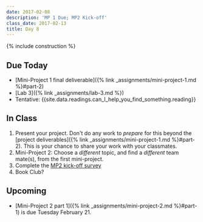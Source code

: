 ```yaml
---
date: 2017-02-08
description: 'MP 1 Due; MP2 Kick-off'
class_date: 2017-02-13
title: Day 8
---
```


{% include construction %}

## Due Today

* [Mini-Project 1 final deliverable]({% link _assignments/mini-project-1.md %}#part-2)
* [Lab 3]({% link _assignments/lab-3.md %})
* Tentative: {{site.data.readings.can_I_help_you_find_something.reading}}


## In Class

1. Present your project. Don't do any work to *prepare* for this beyond the [project deliverables]({% link _assignments/mini-project-1.md %}#part-2). This is your chance to share your work with your classmates.
2. Mini-Project 2: Choose a *different* topic, and find a *different* team mate(s), from the first mini-project.
3. Complete the [MP2 kick-off survey](https://goo.gl/forms/IVuPuA5de7OflI6m2)
4. Book Club?


## Upcoming

* [Mini-Project 2 part 1]({% link _assignments/mini-project-2.md %}#part-1) is due Tuesday February 21.
